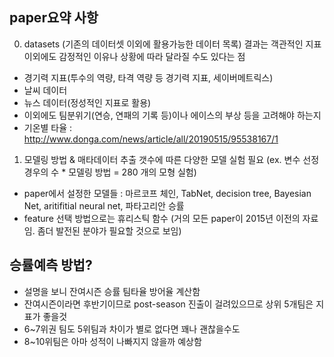 ## paper요약 사항 
0. datasets (기존의 데이터셋 이외에 활용가능한 데이터 목록)
결과는 객관적인 지표 이외에도 감정적인 이유나 상황에 따라 달라질 수도 있다는 점
- 경기력 지표(투수의 역량, 타격 역량 등 경기력 지표, 세이버메트릭스)
- 날씨 데이터
- 뉴스 데이터(정성적인 지표로 활용) 
- 이외에도 팀분위기(연승, 연패의 기록 등)이나 에이스의 부상 등을 고려해야 하는지 
-  기온별 타율 : http://www.donga.com/news/article/all/20190515/95538167/1


1. 모델링 방법 & 매타데이터 추출 갯수에 따른 다양한 모델 실험 필요
(ex. 변수 선정 경우의 수 * 모델링 방법 = 280 개의 모형 실험)
- paper에서 설정한 모델들 : 마르코프 체인, TabNet, decision tree, Bayesian Net, aritifitial neural net, 파타고리안 승률 
- feature 선택 방법으로는 휴리스틱 함수 
(거의 모든 paper이 2015년 이전의 자료임. 좀더 발전된 분야가 필요할 것으로 보임)


## 승률예측 방법?
- 설명을 보니 잔여시즌 승률 팀타율 방어율 계산함
- 잔여시즌이라면 후반기이므로 post-season 진출이 걸려있으므로 상위 5개팀은 지표가 좋을것
- 6~7위권 팀도 5위팀과 차이가 별로 없다면 꽤나 괜찮을수도
- 8~10위팀은 아마 성적이 나빠지지 않을까 예상함


